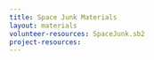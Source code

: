 ```yaml
---
title: Space Junk Materials
layout: materials
volunteer-resources: SpaceJunk.sb2
project-resources:
---
```

